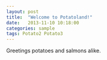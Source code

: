 ```yaml
---
layout: post
title:  "Welcome to Potatoland!"
date:   2013-11-10 10:18:00
categories: sample
tags: Potato2 Potato3
---
```


Greetings potatoes and salmons alike.






